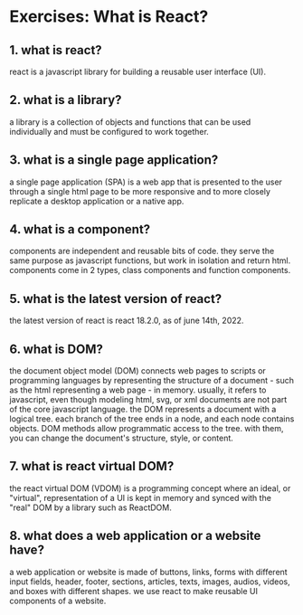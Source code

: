# Exercises: What is React?

## 1. what is react?
react is a javascript library for building a reusable user interface (UI).
## 2. what is a library?
a library is a collection of objects and functions that can be used individually and must be configured to work together.

## 3. what is a single page application?
a single page application (SPA) is a web app that is presented to the user through a single html page to be more responsive and to more closely replicate a desktop application or a native app.

## 4. what is a component?
components are independent and reusable bits of code. they serve the same purpose as javascript functions, but work in isolation and return html. components come in 2 types, class components and function components.

## 5. what is the latest version of react?
the latest version of react is react 18.2.0, as of june 14th, 2022.

## 6. what is DOM?
the document object model (DOM) connects web pages to scripts or programming languages by representing the structure of a document - such as the html representing a web page - in memory. usually, it refers to javascript, even though modeling html, svg, or xml documents are not part of the core javascript language.
the DOM represents a document with a logical tree. each branch of the tree ends in a node, and each node contains objects. DOM methods allow programmatic access to the tree. with them, you can change the document's structure, style, or content.

## 7. what is react virtual DOM?
the react virtual DOM (VDOM) is a programming concept where an ideal, or "virtual", representation of a UI is kept in memory and synced with the "real" DOM by a library such as ReactDOM.

## 8. what does a web application or a website have?
a web application or website is made of buttons, links, forms with different input fields, header, footer, sections, articles, texts, images, audios, videos, and boxes with different shapes. we use react to make reusable UI components of a website.